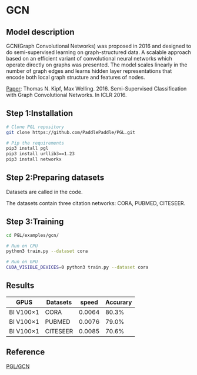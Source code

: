 # GCN

## Model description

GCN(Graph Convolutional Networks) was proposed in 2016 and designed to do semi-supervised learning on graph-structured
data. A scalable approach based on an efficient variant of convolutional neural networks which operate directly on
graphs was presented. The model scales linearly in the number of graph edges and learns hidden layer representations
that encode both local graph structure and features of nodes.

[Paper](https://gitee.com/link?target=https%3A%2F%2Farxiv.org%2Fabs%2F1609.02907): Thomas N. Kipf, Max Welling. 2016.
Semi-Supervised Classification with Graph Convolutional Networks. In ICLR 2016.

## Step 1:Installation

```sh
# Clone PGL repository
git clone https://github.com/PaddlePaddle/PGL.git
```

```sh
# Pip the requirements
pip3 install pgl
pip3 install urllib3==1.23
pip3 install networkx
```

## Step 2:Preparing datasets

Datasets are called in the code.

The datasets  contain three citation networks: CORA, PUBMED, CITESEER.

## Step 3:Training

```sh
cd PGL/examples/gcn/

# Run on CPU
python3 train.py --dataset cora

# Run on GPU
CUDA_VISIBLE_DEVICES=0 python3 train.py --dataset cora
```

## Results

| GPUS      | Datasets | speed  | Accurary |
|-----------|----------|--------|----------|
| BI V100×1 | CORA     | 0.0064 | 80.3%    |
| BI V100×1 | PUBMED   | 0.0076 | 79.0%    |
| BI V100×1 | CITESEER | 0.0085 | 70.6%    |

## Reference

[PGL/GCN](https://github.com/PaddlePaddle/PGL/tree/main/examples/gcn)
